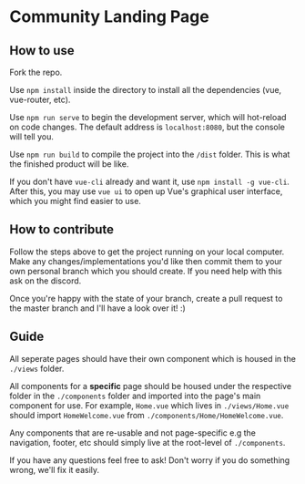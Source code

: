 # Community Landing Page

## How to use

Fork the repo.

Use `npm install` inside the directory to install all the dependencies (vue, vue-router, etc).

Use `npm run serve` to begin the development server, which will hot-reload on code changes. The default address is `localhost:8080`, but the console will tell you.

Use `npm run build` to compile the project into the `/dist` folder. This is what the finished product will be like.

If you don't have `vue-cli` already and want it, use `npm install -g vue-cli`. After this, you may use `vue ui` to open up Vue's graphical user interface, which you might find easier to use.

## How to contribute

Follow the steps above to get the project running on your local computer. Make any changes/implementations you'd like then commit them to your own personal branch which you should create. If you need help with this ask on the discord.

Once you're happy with the state of your branch, create a pull request to the master branch and I'll have a look over it! :)

## Guide

All seperate pages should have their own component which is housed in the `./views` folder.

All components for a **specific** page should be housed under the respective folder in the `./components` folder and imported into the page's main component for use.
For example, `Home.vue` which lives in `./views/Home.vue` should import `HomeWelcome.vue` from `./components/Home/HomeWelcome.vue`.

Any components that are re-usable and not page-specific e.g the navigation, footer, etc should simply live at the root-level of `./components`.

If you have any questions feel free to ask! Don't worry if you do something wrong, we'll fix it easily.